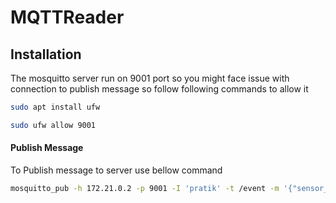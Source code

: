 # MQTTReader
## Installation

The mosquitto server run on 9001 port so you might face issue with connection to publish message so follow following commands to allow it


```bash
sudo apt install ufw
```
```bash
sudo ufw allow 9001
```

#### Publish Message
To Publish message to server use bellow command 
```bash
mosquitto_pub -h 172.21.0.2 -p 9001 -I 'pratik' -t /event -m '{"sensor_value":20.2}'
```

